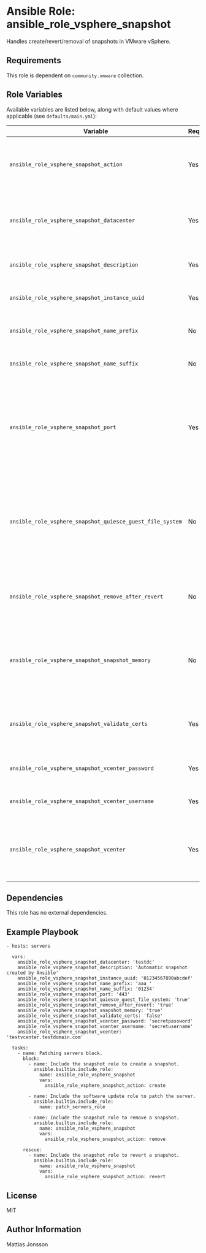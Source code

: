 Ansible Role: ansible_role_vsphere_snapshot
=========

Handles create/revert/removal of snapshots in VMware vSphere.


Requirements
------------

This role is dependent on `community.vmware` collection.

Role Variables
--------------

Available variables are listed below, along with default values where applicable (see `defaults/main.yml`):



| Variable | Required | Default | Comments |
| -------- | -------- | ------- | -------- |
| `ansible_role_vsphere_snapshot_action` | Yes | | Snapshot operation, valid values are: `create`, `delete` or `revert`. |
| `ansible_role_vsphere_snapshot_datacenter` | Yes | | vSphere Datacenter where the snapshot operations will take place. |
| `ansible_role_vsphere_snapshot_description` | Yes | | Description to add to the snapshot. |
| `ansible_role_vsphere_snapshot_instance_uuid` | Yes | | Instance UUID of virtual machine. |
| `ansible_role_vsphere_snapshot_name_prefix` | No | | Prefix to add to the snapshot name. |
| `ansible_role_vsphere_snapshot_name_suffix` | No | | Suffix to add to the snapshot name. |
| `ansible_role_vsphere_snapshot_port` | Yes | | Port of the vCenter where snapshot operations will take place, common value would be 443 for HTTPS. |
| `ansible_role_vsphere_snapshot_quiesce_guest_file_system` | No | false | If set to true, the file system in the virtual machine will be quiesced if the virtual machine is powered on. |
| `ansible_role_vsphere_snapshot_remove_after_revert` | No | true | (Boolean) Remove snapshot after successful revert operation |
| `ansible_role_vsphere_snapshot_snapshot_memory` | No | true | If set to true, a memory dump of the virtual machine is included in the snapshot. |
| `ansible_role_vsphere_snapshot_validate_certs` | Yes | | (Boolean) Validate SSL certificates when connecting to vCenter. |
| `ansible_role_vsphere_snapshot_vcenter_password` | Yes | | Password used to connect to vCenter. |
| `ansible_role_vsphere_snapshot_vcenter_username` | Yes | | Username used to connect to vCenter. |
| `ansible_role_vsphere_snapshot_vcenter` | Yes | | Name of the vCenter where snapshot operations will take place. |


Dependencies
------------

This role has no external dependencies.

Example Playbook
----------------

    - hosts: servers

      vars:
        ansible_role_vsphere_snapshot_datacenter: 'testdc'
        ansible_role_vsphere_snapshot_description: 'Automatic snapshot created by Ansible'
        ansible_role_vsphere_snapshot_instance_uuid: '01234567890abcdef'
        ansible_role_vsphere_snapshot_name_prefix: 'aaa_'
        ansible_role_vsphere_snapshot_name_suffix: '01234'
        ansible_role_vsphere_snapshot_port: '443'
        ansible_role_vsphere_snapshot_quiesce_guest_file_system: 'true'
        ansible_role_vsphere_snapshot_remove_after_revert: 'true'
        ansible_role_vsphere_snapshot_snapshot_memory: 'true'
        ansible_role_vsphere_snapshot_validate_certs: 'false'
        ansible_role_vsphere_snapshot_vcenter_password: 'secretpassword'
        ansible_role_vsphere_snapshot_vcenter_username: 'secretusername'
        ansible_role_vsphere_snapshot_vcenter: 'testvcenter.testdomain.com'
 
      tasks:
        - name: Patching servers block.
          block:
            - name: Include the snapshot role to create a snapshot.
              ansible.builtin.include_role:
                name: ansible_role_vsphere_snapshot
                vars:
                  ansible_role_vsphere_snapshot_action: create

            - name: Include the software update role to patch the server.
              ansible.builtin.include_role:
                name: patch_servers_role

            - name: Include the snapshot role to remove a snapshot.
              ansible.builtin.include_role:
                name: ansible_role_vsphere_snapshot
                vars:
                  ansible_role_vsphere_snapshot_action: remove

          rescue:
            - name: Include the snapshot role to revert a snapshot.
              ansible.builtin.include_role:
                name: ansible_role_vsphere_snapshot
                vars:
                  ansible_role_vsphere_snapshot_action: revert




License
-------

MIT

Author Information
------------------

Mattias Jonsson